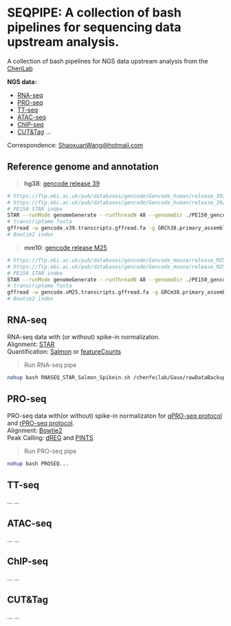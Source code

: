 # SEQPIPE: A collection of bash pipelines for sequencing data upstream analysis.

A collection of bash pipelines for NGS data upstream analysis from the [ChenLab](https://chenf-lab.fudan.edu.cn/)

**NGS data:**<br>
- [RNA-seq](#RNA-seq)
- [PRO-seq](#PRO-seq)
- [TT-seq](#TT-seq)
- [ATAC-seq](#ATAC-seq)
- [ChIP-seq](#ChIP-seq)
- [CUT&Tag](#CUT&Tag)
...

Correspondence: ShaoxuanWang@hotmail.com

## Reference genome and annotation
> **hg38**: [gencode release 39](https://www.gencodegenes.org/human/release_39.html)
```bash
# https://ftp.ebi.ac.uk/pub/databases/gencode/Gencode_human/release_39/GRCh38.primary_assembly.genome.fa.gz
# https://ftp.ebi.ac.uk/pub/databases/gencode/Gencode_human/release_39/gencode.v39.primary_assembly.annotation.gtf.gz
# PE150 STAR index
STAR --runMode genomeGenerate --runThreadN 48 --genomeDir ./PE150_gencode_v39 --genomeFastaFiles GRCh38.primary_assembly.genome.fa --sjdbGTFfile gencode.v39.primary_assembly.annotation.gtf --sjdbOverhang 149 --limitGenomeGenerateRAM 549755813888
# transcriptome fasta
gffread -w gencode.v39.transcripts.gffread.fa -g GRCh38.primary_assembly.genome.fa gencode.v39.primary_assembly.annotation.gtf
# Bowtie2 index
```
> **mm10**: [gencode release M25](https://www.gencodegenes.org/mouse/release_M25.html)
```bash
# https://ftp.ebi.ac.uk/pub/databases/gencode/Gencode_mouse/release_M25/GRCm38.primary_assembly.genome.fa.gz
# https://ftp.ebi.ac.uk/pub/databases/gencode/Gencode_mouse/release_M25/gencode.vM25.primary_assembly.annotation.gtf.gz
# PE150 STAR index
STAR --runMode genomeGenerate --runThreadN 48 --genomeDir ./PE150_gencode_m25 --genomeFastaFiles GRCm38.primary_assembly.genome.fa --sjdbGTFfile gencode.vM25.primary_assembly.annotation.gtf --sjdbOverhang 149 --limitGenomeGenerateRAM 549755813888
# transcriptome fasta
gffread -w gencode.vM25.transcripts.gffread.fa -g GRCm38.primary_assembly.genome.fa gencode.vM25.primary_assembly.annotation.gtf
# Bowtie2 index
```

## RNA-seq
RNA-seq data with (or without) spike-in normalizaton. <br>
Alignment: [STAR](https://github.com/alexdobin/STAR) <br>
Quantification: [Salmon](https://github.com/COMBINE-lab/salmon) or [featureCounts](https://subread.sourceforge.net/featureCounts.html)

> Run RNA-seq pipe
```bash
nohup bash RNASEQ_STAR_Salmon_Spikein.sh /chenfeilab/Gaux/rawDataBackup/test/241018_RNA-Seq sampleInfo.txt N hg38 Salmon &> ./241018_RNASeq.log &
```

## PRO-seq
PRO-seq data with(or without) spike-in normalizaton for [qPRO-seq protocol](https://www.biorxiv.org/content/10.1101/2020.05.18.102277v1.full) and [rPRO-seq protocol](https://www.biorxiv.org/content/10.1101/2024.05.08.593182v1). <br>
Alignment: [Bowtie2](https://github.com/BenLangmead/bowtie2) <br>
Peak Calling: [dREG](https://github.com/Danko-Lab/dREG) and [PINTS](https://github.com/hyulab/PINTS)

> Run PRO-seq pipe
```bash
nohup bash PROSEQ...
```

## TT-seq
...
...

## ATAC-seq
...
...

## ChIP-seq
...
...

## CUT&Tag
...
...
